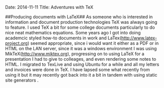 Date: 2014-11-11
Title: Adventures with TeX

##Producing documents with LaTeX##
As someone who is interested in information and document production technologies TeX was always going to feature. I used TeX a bit for some college documents particularly to do nice neat mathematics equations. Some years ago I got into doing academcic styled how-to documents in work and LaTex(<http://www.latex-project.org>) seemed appropriate, since i would want it either as a PDF or in HTML on the LAN server, since it was a windows environment I was using MikTeX(<http://www.miktex.org>), progressing on to using LaTeX for a presentation I had to give to colleages, and even rendering some notes to HTML. I migrated to TexLive and using Ubuntu for a while and all my letters and invoices were done in TeX. I have lapsed some what recently from using it but it may recently got back into it a bit in tandem with using static site generators .
